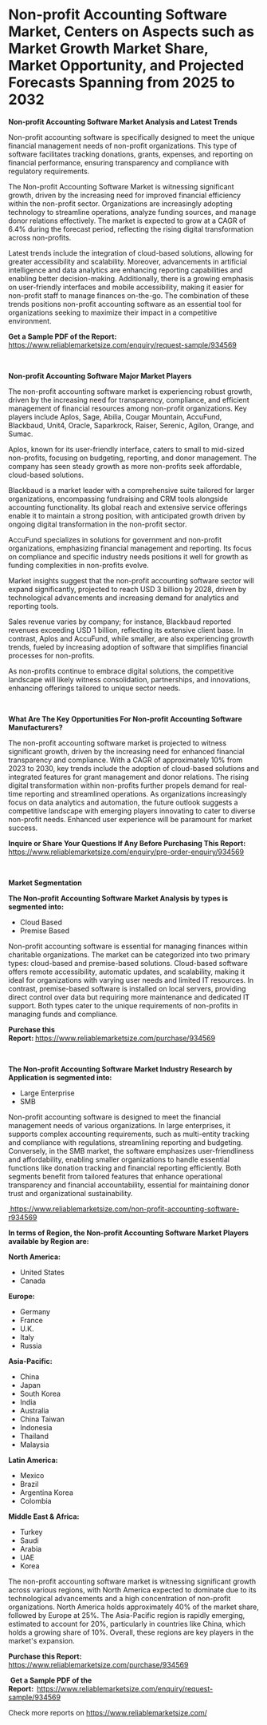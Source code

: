 <p><h1>Non-profit Accounting Software Market, Centers on Aspects such as Market Growth Market Share, Market Opportunity, and Projected Forecasts Spanning from 2025 to 2032</h1></p><p><strong>Non-profit Accounting Software Market Analysis and Latest Trends</strong></p>
<p><p>Non-profit accounting software is specifically designed to meet the unique financial management needs of non-profit organizations. This type of software facilitates tracking donations, grants, expenses, and reporting on financial performance, ensuring transparency and compliance with regulatory requirements. </p><p>The Non-profit Accounting Software Market is witnessing significant growth, driven by the increasing need for improved financial efficiency within the non-profit sector. Organizations are increasingly adopting technology to streamline operations, analyze funding sources, and manage donor relations effectively. The market is expected to grow at a CAGR of 6.4% during the forecast period, reflecting the rising digital transformation across non-profits. </p><p>Latest trends include the integration of cloud-based solutions, allowing for greater accessibility and scalability. Moreover, advancements in artificial intelligence and data analytics are enhancing reporting capabilities and enabling better decision-making. Additionally, there is a growing emphasis on user-friendly interfaces and mobile accessibility, making it easier for non-profit staff to manage finances on-the-go. The combination of these trends positions non-profit accounting software as an essential tool for organizations seeking to maximize their impact in a competitive environment.</p></p>
<p><strong>Get a Sample PDF of the Report:&nbsp;</strong> <a href="https://www.reliablemarketsize.com/enquiry/request-sample/934569?utm_campaign=3220&utm_medium=2&utm_source=Github&utm_content=ia&utm_term=11032025&utm_id=non-profit-accounting-software">https://www.reliablemarketsize.com/enquiry/request-sample/934569</a></p>
<p>&nbsp;</p>
<p><strong>Non-profit Accounting Software Major Market Players</strong></p>
<p><p>The non-profit accounting software market is experiencing robust growth, driven by the increasing need for transparency, compliance, and efficient management of financial resources among non-profit organizations. Key players include Aplos, Sage, Abilia, Cougar Mountain, AccuFund, Blackbaud, Unit4, Oracle, Saparkrock, Raiser, Serenic, Agilon, Orange, and Sumac.</p><p>Aplos, known for its user-friendly interface, caters to small to mid-sized non-profits, focusing on budgeting, reporting, and donor management. The company has seen steady growth as more non-profits seek affordable, cloud-based solutions.</p><p>Blackbaud is a market leader with a comprehensive suite tailored for larger organizations, encompassing fundraising and CRM tools alongside accounting functionality. Its global reach and extensive service offerings enable it to maintain a strong position, with anticipated growth driven by ongoing digital transformation in the non-profit sector.</p><p>AccuFund specializes in solutions for government and non-profit organizations, emphasizing financial management and reporting. Its focus on compliance and specific industry needs positions it well for growth as funding complexities in non-profits evolve.</p><p>Market insights suggest that the non-profit accounting software sector will expand significantly, projected to reach USD 3 billion by 2028, driven by technological advancements and increasing demand for analytics and reporting tools.</p><p>Sales revenue varies by company; for instance, Blackbaud reported revenues exceeding USD 1 billion, reflecting its extensive client base. In contrast, Aplos and AccuFund, while smaller, are also experiencing growth trends, fueled by increasing adoption of software that simplifies financial processes for non-profits.</p><p>As non-profits continue to embrace digital solutions, the competitive landscape will likely witness consolidation, partnerships, and innovations, enhancing offerings tailored to unique sector needs.</p></p>
<p>&nbsp;</p>
<p><strong>What Are The Key Opportunities For Non-profit Accounting Software Manufacturers?</strong></p>
<p><p>The non-profit accounting software market is projected to witness significant growth, driven by the increasing need for enhanced financial transparency and compliance. With a CAGR of approximately 10% from 2023 to 2030, key trends include the adoption of cloud-based solutions and integrated features for grant management and donor relations. The rising digital transformation within non-profits further propels demand for real-time reporting and streamlined operations. As organizations increasingly focus on data analytics and automation, the future outlook suggests a competitive landscape with emerging players innovating to cater to diverse non-profit needs. Enhanced user experience will be paramount for market success.</p></p>
<p><strong>Inquire or Share Your Questions If Any Before Purchasing This Report:</strong> <a href="https://www.reliablemarketsize.com/enquiry/pre-order-enquiry/934569?utm_campaign=3220&utm_medium=2&utm_source=Github&utm_content=ia&utm_term=11032025&utm_id=non-profit-accounting-software">https://www.reliablemarketsize.com/enquiry/pre-order-enquiry/934569</a></p>
<p>&nbsp;</p>
<p><strong>Market Segmentation</strong></p>
<p><strong>The Non-profit Accounting Software Market Analysis by types is segmented into:</strong></p>
<p><ul><li>Cloud Based</li><li>Premise Based</li></ul></p>
<p><p>Non-profit accounting software is essential for managing finances within charitable organizations. The market can be categorized into two primary types: cloud-based and premise-based solutions. Cloud-based software offers remote accessibility, automatic updates, and scalability, making it ideal for organizations with varying user needs and limited IT resources. In contrast, premise-based software is installed on local servers, providing direct control over data but requiring more maintenance and dedicated IT support. Both types cater to the unique requirements of non-profits in managing funds and compliance.</p></p>
<p><strong>Purchase this Report:&nbsp;</strong><a href="https://www.reliablemarketsize.com/purchase/934569?utm_campaign=3220&utm_medium=2&utm_source=Github&utm_content=ia&utm_term=11032025&utm_id=non-profit-accounting-software">https://www.reliablemarketsize.com/purchase/934569</a></p>
<p>&nbsp;</p>
<p><strong>The Non-profit Accounting Software Market Industry Research by Application is segmented into:</strong></p>
<p><ul><li>Large Enterprise</li><li>SMB</li></ul></p>
<p><p>Non-profit accounting software is designed to meet the financial management needs of various organizations. In large enterprises, it supports complex accounting requirements, such as multi-entity tracking and compliance with regulations, streamlining reporting and budgeting. Conversely, in the SMB market, the software emphasizes user-friendliness and affordability, enabling smaller organizations to handle essential functions like donation tracking and financial reporting efficiently. Both segments benefit from tailored features that enhance operational transparency and financial accountability, essential for maintaining donor trust and organizational sustainability.</p></p>
<p><a href="https://www.reliablemarketsize.com/non-profit-accounting-software-r934569?utm_campaign=3220&utm_medium=2&utm_source=Github&utm_content=ia&utm_term=11032025&utm_id=non-profit-accounting-software">&nbsp;https://www.reliablemarketsize.com/non-profit-accounting-software-r934569</a></p>
<p><strong>In terms of Region, the Non-profit Accounting Software Market Players available by Region are:</strong></p>
<p>
    <p> <strong> North America: </strong>
        <ul>
            <li>United States</li>
            <li>Canada</li>
        </ul>
        </p> 
    <p> <strong> Europe: </strong>
        <ul>
            <li>Germany</li>
            <li>France</li>
            <li>U.K.</li>
            <li>Italy</li>
            <li>Russia</li>
        </ul>
        </p> 
    <p> <strong> Asia-Pacific: </strong>
        <ul>
            <li>China</li>
            <li>Japan</li>
            <li>South Korea</li>
            <li>India</li>
            <li>Australia</li>
            <li>China Taiwan</li>
            <li>Indonesia</li>
            <li>Thailand</li>
            <li>Malaysia</li>
        </ul>
        </p> 
    <p> <strong> Latin America: </strong>
        <ul>
            <li>Mexico</li>
            <li>Brazil</li>
            <li>Argentina Korea</li>
            <li>Colombia</li>
        </ul>
        </p> 
    <p> <strong> Middle East & Africa: </strong>
        <ul>
            <li>Turkey</li>
            <li>Saudi</li>
            <li>Arabia</li>
            <li>UAE</li>
            <li>Korea</li>
        </ul>
    </p>
    </p>
<p><p>The non-profit accounting software market is witnessing significant growth across various regions, with North America expected to dominate due to its technological advancements and a high concentration of non-profit organizations. North America holds approximately 40% of the market share, followed by Europe at 25%. The Asia-Pacific region is rapidly emerging, estimated to account for 20%, particularly in countries like China, which holds a growing share of 10%. Overall, these regions are key players in the market's expansion.</p></p>
<p><strong>Purchase this Report: </strong><a href="https://www.reliablemarketsize.com/purchase/934569?utm_campaign=3220&utm_medium=2&utm_source=Github&utm_content=ia&utm_term=11032025&utm_id=non-profit-accounting-software">https://www.reliablemarketsize.com/purchase/934569</a></p>
<p>&nbsp;<strong>Get a Sample PDF of the Report:&nbsp;&nbsp;</strong><a href="https://www.reliablemarketsize.com/enquiry/request-sample/934569?utm_campaign=3220&utm_medium=2&utm_source=Github&utm_content=ia&utm_term=11032025&utm_id=non-profit-accounting-software">https://www.reliablemarketsize.com/enquiry/request-sample/934569</a></p>
<p><strong></strong></p>
<p>Check more reports on <a href="https://www.reliablemarketsize.com/?utm_campaign=3220&utm_medium=2&utm_source=Github&utm_content=ia&utm_term=11032025&utm_id=non-profit-accounting-software">https://www.reliablemarketsize.com/</a></p>